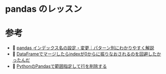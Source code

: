 # pandas のレッスン

# 参考

* 📖 [pandas インデックス名の設定・変更｜パターン別にわかりやすく解説](https://www.yutaka-note.com/entry/pandas_index_setting#google_vignette)
* 📖 [DataFrameでマージしたらindexが0からに振りなおされるのを回避したかったんだ](https://qiita.com/Sicut_study/items/445e9b49cd682ba1f2f7)
* 📖 [PythonのPandasで範囲指定して行を削除する](https://it-ojisan.tokyo/pandas-range-row-delete/)
